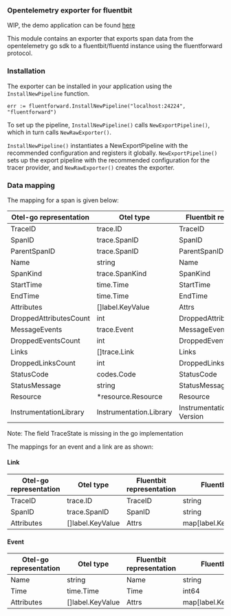 ### Opentelemetry exporter for fluentbit

WIP, the demo application can be found [here](https://github.com/Syn3rman/community-bridge/tree/master/ffexample)

This module contains an exporter that exports span data from the opentelemetry go sdk to a fluentbit/fluentd instance using the fluentforward protocol.


### Installation

The exporter can be installed in your application using the `InstallNewPipeline` function.

```
err := fluentforward.InstallNewPipeline("localhost:24224", "fluentforward")
```

To set up the pipeline, `InstallNewPipeline()` calls `NewExportPipeline()`, which in turn calls `NewRawExporter()`.

`InstallNewPipeline()` instantiates a NewExportPipeline with the recommended configuration and registers it globally. `NewExportPipeline()` sets up the export pipeline with the recommended configuration for the tracer provider, and `NewRawExporter()` creates the exporter.

### Data mapping

The mapping for a span is given below:

| Otel-go representation   | Otel type          | Fluentbit representation   | Fluentbit type            |
| ------------------------ | -----------        | -------------------------- | ----------------          |
| TraceID                  | trace.ID           | TraceID                    | string                    |
| SpanID                   | trace.SpanID       | SpanID                     | string                    |
| ParentSpanID             | trace.SpanID       | ParentSpanID               | string                    |
| Name                     | string             | Name                       | string                    |
| SpanKind                 | trace.SpanKind     | SpanKind                   | int                       |
| StartTime                | time.Time          | StartTime                  | int64                     |
| EndTime                  | time.Time          | EndTime                    | int64                     |
| Attributes               | []label.KeyValue   | Attrs                      | map[label.Key]interface{} |
| DroppedAttributesCount   | int                | DroppedAttributeCount      | int                       |
| MessageEvents            | trace.Event        | MessageEvents              | []event                   |
| DroppedEventsCount       | int                | DroppedEventsCount         | int                       |
| Links                    | []trace.Link       | Links                      | []link                    |
| DroppedLinksCount        | int                | DroppedLinksCount          | int                       |
| StatusCode               | codes.Code         | StatusCode                 | string                    |
| StatusMessage            | string             | StatusMessage              | string                    |
| Resource                 | *resource.Resource | Resource                   | string                    |
| InstrumentationLibrary   | Instrumentation.Library | InstrumentationLibraryName, Version | string |


 Note: The field TraceState is missing in the go implementation

The mappings for an event and a link are as shown:

#### Link


| Otel-go representation   | Otel type        | Fluentbit representation   | Fluentbit type            |
| ------------------------ | -----------      | -------------------------- | ----------------          |
| TraceID                  | trace.ID         | TraceID                    | string                    |
| SpanID                   | trace.SpanID     | SpanID                     | string                    |
| Attributes               | []label.KeyValue | Attrs                      | map[label.Key]interface{} |


#### Event


| Otel-go representation   | Otel type        | Fluentbit representation   | Fluentbit type            |
| ------------------------ | -----------      | -------------------------- | ----------------          |
| Name                     | string           | Name                       | string                    |
| Time                     | time.Time        | Time                       | int64                     |
| Attributes               | []label.KeyValue | Attrs                      | map[label.Key]interface{} |
